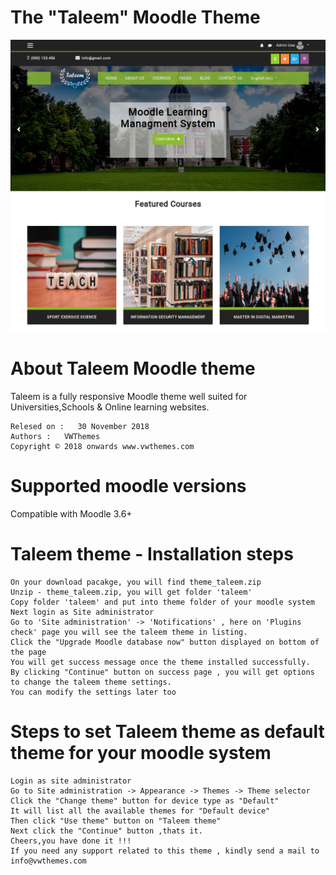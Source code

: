 The "Taleem" Moodle Theme
============================
![image1](pix/screenshot.jpg "Taleem Screenshot")



About Taleem Moodle theme
============================
Taleem is a fully responsive Moodle theme well suited for Universities,Schools & Online learning websites.

    Relesed on :   30 November 2018
    Authors :   VWThemes
    Copyright © 2018 onwards www.vwthemes.com

Supported moodle versions
============================
Compatible with Moodle 3.6+

Taleem theme - Installation steps
============================
    On your download pacakge, you will find theme_taleem.zip
    Unzip - theme_taleem.zip, you will get folder 'taleem'
    Copy folder 'taleem' and put into theme folder of your moodle system
    Next login as Site administrator
    Go to 'Site administration' -> 'Notifications' , here on 'Plugins check' page you will see the taleem theme in listing.
    Click the "Upgrade Moodle database now" button displayed on bottom of the page
    You will get success message once the theme installed successfully.
    By clicking "Continue" button on success page , you will get options to change the taleem theme settings.
    You can modify the settings later too

Steps to set Taleem theme as default theme for your moodle system
============================
    Login as site administrator
    Go to Site administration -> Appearance -> Themes -> Theme selector
    Click the "Change theme" button for device type as "Default"
    It will list all the available themes for "Default device"
    Then click "Use theme" button on "Taleem theme"
    Next click the "Continue" button ,thats it.
    Cheers,you have done it !!!
    If you need any support related to this theme , kindly send a mail to info@vwthemes.com

